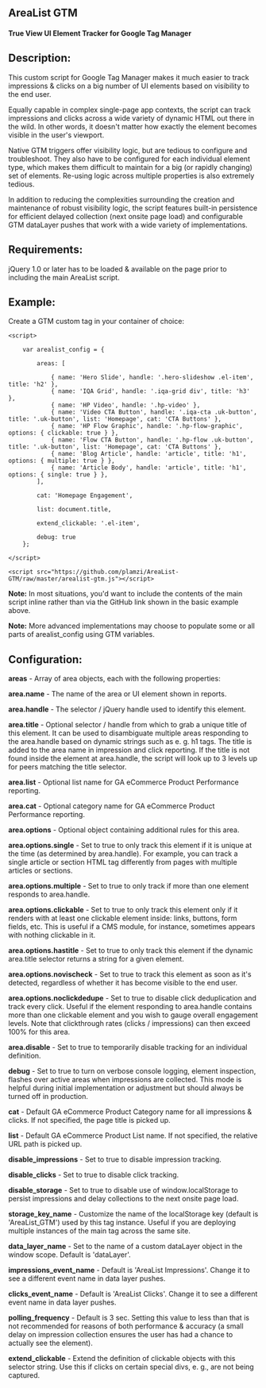 <h2>AreaList GTM</h2>
<h4>True View UI Element Tracker for Google Tag Manager</h4>

<h2>Description:</h2>

This custom script for Google Tag Manager makes it much easier to track impressions & clicks on a big number of UI elements based on visibility to the end user.

Equally capable in complex single-page app contexts, the script can track impressions and clicks across a wide variety of dynamic HTML out there in the wild. In other words, it doesn't matter how exactly the element becomes visible in the user's viewport.

Native GTM triggers offer visibility logic, but are tedious to configure and troubleshoot. They also have to be configured for each individual element type, which makes them difficult to maintain for a big (or rapidly changing) set of elements. Re-using logic across multiple properties is also extremely tedious.

In addition to reducing the complexities surrounding the creation and maintenance of robust visibility logic, the script features built-in persistence for efficient delayed collection (next onsite page load) and configurable GTM dataLayer pushes that work with a wide variety of implementations.

<h2>Requirements:</h2>

jQuery 1.0 or later has to be loaded & available on the page prior to including the main AreaList script.

<h2>Example:</h2>

Create a GTM custom tag in your container of choice:

```
<script>

	var arealist_config = {

		areas: [

			{ name: 'Hero Slide', handle: '.hero-slideshow .el-item', title: 'h2' },
			{ name: 'IQA Grid', handle: '.iqa-grid div', title: 'h3' },
			{ name: 'HP Video', handle: '.hp-video' },
			{ name: 'Video CTA Button', handle: '.iqa-cta .uk-button', title: '.uk-button', list: 'Homepage', cat: 'CTA Buttons' },
			{ name: 'HP Flow Graphic', handle: '.hp-flow-graphic', options: { clickable: true } },
			{ name: 'Flow CTA Button', handle: '.hp-flow .uk-button', title: '.uk-button', list: 'Homepage', cat: 'CTA Buttons' },
			{ name: 'Blog Article', handle: 'article', title: 'h1', options: { multiple: true } },
			{ name: 'Article Body', handle: 'article', title: 'h1', options: { single: true } },
		],

		cat: 'Homepage Engagement',

		list: document.title,

		extend_clickable: '.el-item',

		debug: true
	};
  
</script>

<script src="https://github.com/plamzi/AreaList-GTM/raw/master/arealist-gtm.js"></script>

```

<b>Note:</b> In most situations, you'd want to include the contents of the main script inline rather than via the GitHub link shown in the basic example above.

<b>Note:</b> More advanced implementations may choose to populate some or all parts of arealist_config using GTM variables.

<h2>Configuration:</h2>

<b>areas</b> - Array of area objects, each with the following properties:

<b>area.name</b> - The name of the area or UI element shown in reports.

<b>area.handle</b> - The selector / jQuery handle used to identify this element.

<b>area.title</b> - Optional selector / handle from which to grab a unique title of this element. It can be used to disambiguate multiple areas responding to the area.handle based on dynamic strings such as e. g. h1 tags. The title is added to the area name in impression and click reporting. If the title is not found inside the element at area.handle, the script will look up to 3 levels up for peers matching the title selector.

<b>area.list</b> - Optional list name for GA eCommerce Product Performance reporting.

<b>area.cat</b> - Optional category name for GA eCommerce Product Performance reporting.

<b>area.options</b> - Optional object containing additional rules for this area.

<b>area.options.single</b> - Set to true to only track this element if it is unique at the time (as determined by area.handle). For example, you can track a single article or section HTML tag differently from pages with multiple articles or sections.

<b>area.options.multiple</b> - Set to true to only track if more than one element responds to area.handle.

<b>area.options.clickable</b> - Set to true to only track this element only if it renders with at least one clickable element inside: links, buttons, form fields, etc. This is useful if a CMS module, for instance, sometimes appears with nothing clickable in it.

<b>area.options.hastitle</b> - Set to true to only track this element if the dynamic area.title selector returns a string for a given element.

<b>area.options.novischeck</b> - Set to true to track this element as soon as it's detected, regardless of whether it has become visible to the end user.

<b>area.options.noclickdedupe</b> - Set to true to disable click deduplication and track every click. Useful if the element responding to area.handle contains more than one clickable element and you wish to gauge overall engagement levels. Note that clickthrough rates (clicks / impressions) can then exceed 100% for this area.

<b>area.disable</b> - Set to true to temporarily disable tracking for an individual definition.

<b>debug</b> - Set to true to turn on verbose console logging, element inspection, flashes over active areas when impressions are collected. This mode is helpful during initial implementation or adjustment but should always be turned off in production.

<b>cat</b> - Default GA eCommerce Product Category name for all impressions & clicks. If not specified, the page title is picked up.

<b>list</b> - Default GA eCommerce Product List name. If not specified, the relative URL path is picked up.

<b>disable_impressions</b> - Set to true to disable impression tracking.

<b>disable_clicks</b> - Set to true to disable click tracking.

<b>disable_storage</b> - Set to true to disable use of window.localStorage to persist impressions and delay collections to the next onsite page load.

<b>storage_key_name</b> - Customize the name of the localStorage key (default is 'AreaList_GTM') used by this tag instance. Useful if you are deploying multiple instances of the main tag across the same site.

<b>data_layer_name</b> - Set to the name of a custom dataLayer object in the window scope. Default is 'dataLayer'.

<b>impressions_event_name</b> - Default is 'AreaList Impressions'. Change it to see a different event name in data layer pushes.

<b>clicks_event_name</b> - Default is 'AreaList Clicks'. Change it to see a different event name in data layer pushes.

<b>polling_frequency</b> - Default is 3 sec. Setting this value to less than that is not recommended for reasons of both performance & accuracy (a small delay on impression collection ensures the user has had a chance to actually see the element).

<b>extend_clickable</b> - Extend the definition of clickable objects with this selector string. Use this if clicks on certain special divs, e. g., are not being captured.